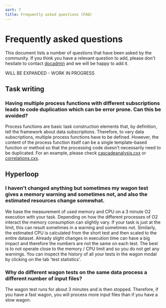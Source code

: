 ```yaml
---
sort: 7
title: Frequently asked questions (FAQ)
---
```


# Frequently asked questions

This document lists a number of questions that have been asked by the community. If you think you have a relevant question to add, please don't hesitate to contact <a href = "mailto:
paul.buhler@cern.ch">docadmin</a> and we will be happy to add it.

WILL BE EXPANDED - WORK IN PROGRESS

## Task writing

### Having multiple process functions with different subscriptions leads to code duplication which can be error prone. Can this be avoided?

Process functions are basic task construction elements that, by definition, tell the framework about data subscriptions.
Therefore, to vary data subscriptions, multiple process functions have to be defined. However, the content of the
process function itself can be a single template-based function or method so that the processing code doesn't
necessarily need to be duplicated. For an example, please check
[cascadeanalysis.cxx](https://github.com/AliceO2Group/O2Physics/blob/master/PWGLF/Tasks/cascadeanalysis.cxx) or
[correlations.cxx](https://github.com/AliceO2Group/O2Physics/blob/master/PWGCF/Tasks/correlations.cxx).

## Hyperloop

### I haven't changed anything but sometimes my wagon test gives a memory warning and sometimes not, and also the estimated resources change somewhat.

We base the measurement of used memory and CPU on a 3 minute O2 execution with your task. Depending on how the different processes of O2 interact the memory consumption can slightly vary. If your task is just at the limit, this can result sometimes in a warning and sometimes not. Similarly, the estimated CPU is calculated from the short test and then scaled to the entire dataset. Already slight changes in execution time can have a big impact and therefore the numbers are not the same on each test. The best is to not operate close to the memory / CPU limit and so you do not get any warnings. You can inspect the history of all your tests in the wagon modal by clicking on the tab 'test statistics'.

### Why do different wagon tests on the same data process a different number of input files?

The wagon test runs for about 3 minutes and is then stopped. Therefore, if you have a fast wagon, you will process more input files than if you have a slow wagon.

